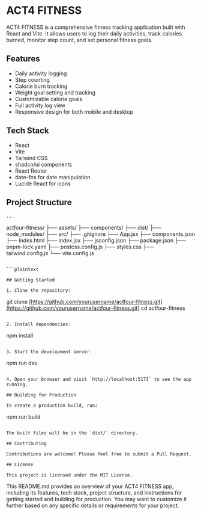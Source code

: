 # ACT4 FITNESS

ACT4 FITNESS is a comprehensive fitness tracking application built with React and Vite. It allows users to log their daily activities, track calories burned, monitor step count, and set personal fitness goals.

## Features

- Daily activity logging
- Step counting
- Calorie burn tracking
- Weight goal setting and tracking
- Customizable calorie goals
- Full activity log view
- Responsive design for both mobile and desktop

## Tech Stack

- React
- Vite
- Tailwind CSS
- shadcn/ui components
- React Router
- date-fns for date manipulation
- Lucide React for icons

## Project Structure

```markdown project="ACT4 FITNESS" file="README.md"
...
```
actfour-fitness/
├── assets/
├── components/
├── dist/
├── node_modules/
├── src/
├── .gitignore
├── App.jsx
├── components.json
├── index.html
├── index.jsx
├── jsconfig.json
├── package.json
├── pnpm-lock.yaml
├── postcss.config.js
├── styles.css
├── tailwind.config.js
└── vite.config.js
```

```plaintext

## Getting Started

1. Clone the repository:
```

git clone [https://github.com/yourusername/actfour-fitness.git](https://github.com/yourusername/actfour-fitness.git)
cd actfour-fitness

```plaintext

2. Install dependencies:
```

npm install

```plaintext

3. Start the development server:
```

npm run dev

```plaintext

4. Open your browser and visit `http://localhost:5173` to see the app running.

## Building for Production

To create a production build, run:

```

npm run build

```plaintext

The built files will be in the `dist/` directory.

## Contributing

Contributions are welcome! Please feel free to submit a Pull Request.

## License

This project is licensed under the MIT License.
```

This README.md provides an overview of your ACT4 FITNESS app, including its features, tech stack, project structure, and instructions for getting started and building for production. You may want to customize it further based on any specific details or requirements for your project.